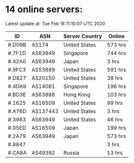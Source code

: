 # 14 online servers:

Latest update at: Tue Feb 18 11:10:07 UTC 2020

| ID | ASN | Server Country | Online |
| -- | --- | -------------- | ------ |
| #.D09B | AS174 | United States | 573 hrs |
| #.7F1D | AS63949 | Singapore | 744 hrs |
| #.42A0 | AS63949 | Japan | 3 hrs |
| #.9FC3 | AS53889 | United States | 591 hrs |
| #.D827 | AS20150 | United States | 38 hrs |
| #.4DA9 | AS14061 | Singapore | 196 hrs |
| #.BD3E | AS63888 | Hong Kong | 103 hrs |
| #.1625 | AS16509 | United States | 99 hrs |
| #.A76D | AS137443 | United States | 3 hrs |
| #.3983 | AS63949 | United States | 46 hrs |
| #.05ED | AS16509 | Japan | 199 hrs |
| #.2A79 | AS63949 | Japan | 573 hrs |
| #.8847 |  |  | 3 hrs |
| #.CA8A | AS49392 | Russia | 13 hrs |

